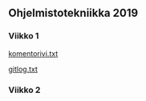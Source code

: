 ## Ohjelmistotekniikka 2019

### Viikko 1
[komentorivi.txt](./laskarit/viikko1/komentorivi.txt)

[gitlog.txt](./laskarit/viikko1/gitlog.txt)

### Viikko 2
